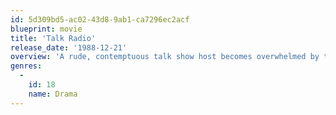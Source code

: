 ```yaml
---
id: 5d309bd5-ac02-43d8-9ab1-ca7296ec2acf
blueprint: movie
title: 'Talk Radio'
release_date: '1988-12-21'
overview: 'A rude, contemptuous talk show host becomes overwhelmed by the hatred that surrounds his program just before it goes national.'
genres:
  -
    id: 18
    name: Drama
---
```

